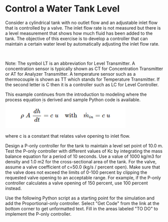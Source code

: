 # Control a Water Tank Level

Consider a cylindrical tank with no outlet flow and an adjustable inlet flow that is controlled by a valve. The inlet flow rate is not measured but there is a level measurement that shows how much fluid has been added to the tank. The objective of this exercise is to develop a controller that can maintain a certain water level by automatically adjusting the inlet flow rate.

<img src="https://apmonitor.com/pdc/uploads/Main/tank_no_outlet.png" alt=""/>

Note: The symbol LT is an abbreviation for Level Transmitter. A concentration sensor is typically shown as CT for Concentration Transmitter or AT for Analyzer Transmitter. A temperature sensor such as a thermocouple is shown as TT which stands for Temperature Transmitter. If the second letter is C then it is a controller such as LC for Level Controller.

This example continues from the introduction to modeling where the process equation is derived and sample Python code is available.
<img src="Control a Water Tank Level/Single_equation.PNG" alt=""/>

where c is a constant that relates valve opening to inlet flow.

Design a P-only controller for the tank to maintain a level set point of 10.0 m. Test the P-only controller with different values of Kc by integrating the mass balance equation for a period of 10 seconds. Use a value of 1000 kg/m3 for density and 1.0 m2 for the cross-sectional area of the tank. For the valve, assume a valve coefficient of c=50.0 (kg/s / percent open). Make sure that the valve does not exceed the limits of 0-100 percent by clipping the requested valve opening to an acceptable range. For example, if the P-only controller calculates a valve opening of 150 percent, use 100 percent instead.

Use the following Python script as a starting point for the simulation and add the Proportional-only controller. Select "Get Code" from the link at the bottom corner to get unformatted text. Fill in the areas labeled "TO DO" to implement the P-only controller.
